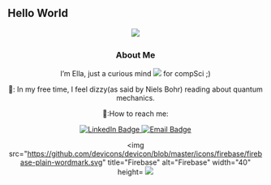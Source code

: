 ## Hello World 

<div id="header" align="center">
  <img src="https://i.giphy.com/media/v1.Y2lkPTc5MGI3NjExZjJoenV6Y2Q4OWFsMHZjeXVtNmU3emhpOGszOGczcHExa2ZydXBjcSZlcD12MV9pbnRlcm5hbF9naWZfYnlfaWQmY3Q9cw/Lpi3F7hFedErKjGvvC/giphy.gif" width="100"/>

### About Me 
I’m  Ella, just a curious mind <img src="https://media.giphy.com/media/WUlplcMpOCEmTGBtBW/giphy.gif" width="30"> for compSci ;)

🖤: In my free time, I feel dizzy(as said by Niels Bohr) reading about quantum mechanics.

🖤:How to reach me:
  <div id="badges">
  <a href="https://www.linkedin.com/in/rafaella-somoza-0b2037324/">
    <img src="https://img.shields.io/badge/LinkedIn-blue?style=for-the-badge&logo=linkedin&logoColor=white" alt="LinkedIn Badge"/>
  </a>
  <a href="mailto:rafaellasomoza56@gmail.com">
    <img src="https://img.shields.io/badge/Email-D14836?style=for-the-badge&logo=gmail&logoColor=white" alt="Email Badge"/>
  </a>
</div>
<div id="header" align="center">

  <img src="https://github.com/devicons/devicon/blob/master/icons/firebase/firebase-plain-wordmark.svg" title="Firebase" alt="Firebase" width="40" height=
  <img src="https://media.giphy.com/media/SVeiYWX54mhi9YyjWB/giphy.gif?cid=ecf05e47cxida16zc19uiy2esyjtx3vg25vk6ipf5284bk36&ep=v1_stickers_search&rid=giphy.gif&ct=s" width="100"/>
